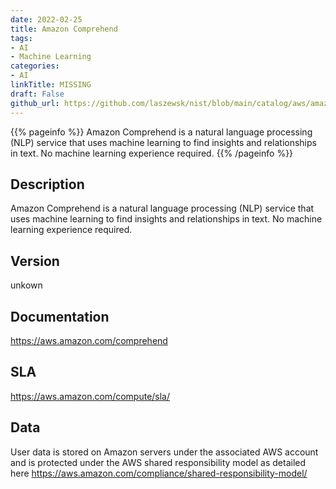 ```yaml
---
date: 2022-02-25
title: Amazon Comprehend
tags: 
- AI
- Machine Learning
categories: 
- AI
linkTitle: MISSING
draft: False         
github_url: https://github.com/laszewsk/nist/blob/main/catalog/aws/amazon-comprehend.yaml
---
```


{{% pageinfo %}}
Amazon Comprehend is a natural language processing (NLP) service that uses machine learning to find insights and relationships in text. No machine learning experience required.
{{% /pageinfo %}}

## Description

Amazon Comprehend is a natural language processing (NLP) service that uses machine learning to find insights and relationships in text. No machine learning experience required.

## Version

unkown

## Documentation

https://aws.amazon.com/comprehend

## SLA

https://aws.amazon.com/compute/sla/

## Data

User data is stored on Amazon servers under the associated AWS account and is protected under the AWS shared responsibility model as detailed here https://aws.amazon.com/compliance/shared-responsibility-model/
